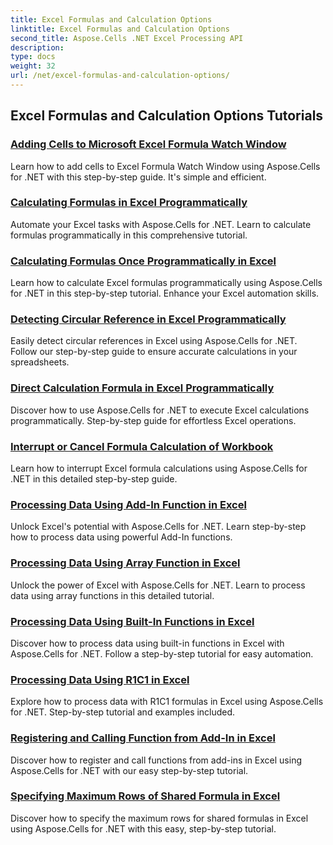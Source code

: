 ```yaml
---
title: Excel Formulas and Calculation Options
linktitle: Excel Formulas and Calculation Options
second_title: Aspose.Cells .NET Excel Processing API
description: 
type: docs
weight: 32
url: /net/excel-formulas-and-calculation-options/
---
```


## Excel Formulas and Calculation Options Tutorials
### [Adding Cells to Microsoft Excel Formula Watch Window](./adding-cells-to-microsoft-excel-formula-watch-window/)
Learn how to add cells to Excel Formula Watch Window using Aspose.Cells for .NET with this step-by-step guide. It's simple and efficient.
### [Calculating Formulas in Excel Programmatically](./calculating-formulas/)
Automate your Excel tasks with Aspose.Cells for .NET. Learn to calculate formulas programmatically in this comprehensive tutorial.
### [Calculating Formulas Once Programmatically in Excel](./calculating-formulas-once/)
Learn how to calculate Excel formulas programmatically using Aspose.Cells for .NET in this step-by-step tutorial. Enhance your Excel automation skills.
### [Detecting Circular Reference in Excel Programmatically](./detecting-circular-reference/)
Easily detect circular references in Excel using Aspose.Cells for .NET. Follow our step-by-step guide to ensure accurate calculations in your spreadsheets.
### [Direct Calculation Formula in Excel Programmatically](./direct-calculation-formula/)
Discover how to use Aspose.Cells for .NET to execute Excel calculations programmatically. Step-by-step guide for effortless Excel operations.
### [Interrupt or Cancel Formula Calculation of Workbook](./interrupt-or-cancel-formula-calculation-of-workbook/)
Learn how to interrupt Excel formula calculations using Aspose.Cells for .NET in this detailed step-by-step guide.
### [Processing Data Using Add-In Function in Excel](./processing-data-using-add-in-function/)
Unlock Excel's potential with Aspose.Cells for .NET. Learn step-by-step how to process data using powerful Add-In functions.
### [Processing Data Using Array Function in Excel](./processing-data-using-array-function/)
Unlock the power of Excel with Aspose.Cells for .NET. Learn to process data using array functions in this detailed tutorial.
### [Processing Data Using Built-In Functions in Excel](./processing-data-using-built-in-functions/)
Discover how to process data using built-in functions in Excel with Aspose.Cells for .NET. Follow a step-by-step tutorial for easy automation.
### [Processing Data Using R1C1 in Excel](./processing-data-using-r1c1/)
Explore how to process data with R1C1 formulas in Excel using Aspose.Cells for .NET. Step-by-step tutorial and examples included.
### [Registering and Calling Function from Add-In in Excel](./registering-and-calling-function-from-add-in/)
Discover how to register and call functions from add-ins in Excel using Aspose.Cells for .NET with our easy step-by-step tutorial.
### [Specifying Maximum Rows of Shared Formula in Excel](./specifying-maximum-rows-of-shared-formula/)
Discover how to specify the maximum rows for shared formulas in Excel using Aspose.Cells for .NET with this easy, step-by-step tutorial.